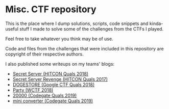 # Misc. CTF repository

This is the place where I dump solutions, scripts, code snippets and kinda-useful stuff I made to solve some of the challenges from the CTFs I played.

Feel free to take whatever you think may be of use.

Code and files from the challenges that were included in this repository are copyright of their respective authors.

I also published some writeups on my teams' blogs:

* [Secret Server (HITCON Quals 2018)](https://toh.necst.it/hitconquals2017/crypto/Secret_Server/)
* [Secret Server Revenge (HITCON Quals 2017)](https://toh.necst.it/hitconquals2017/crypto/Secret_Server_Revenge/)
* [DOGESTORE (Google CTF Quals 2018)](https://mhackeroni.it/archive/2018/06/30/google-ctf-2018-dogestore.html)
* [Party (WCTF 2018)](https://mhackeroni.it/archive/2018/07/08/wctf-2018-party.html)
* [20000 (Codegate Quals 2019)](https://mhackeroni.it/archive/2019/01/28/codegate-quals-2019-20000.html)
* [mini converter (Codegate Quals 2019)](https://mhackeroni.it/archive/2019/01/28/codegate-quals-2019-mini-converter.html)